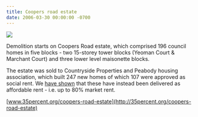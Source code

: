 ```yaml
---
title: Coopers road estate
date: 2006-03-30 00:00:00 -0700
---
```


![](https://www.towerblock.eca.ed.ac.uk/sites/default/files/L39-14.jpg)

Demolition starts on Coopers Road estate, which comprised 196 council homes in five blocks - two 15-storey tower blocks (Yeoman Court & Marchant Court) and three lower level maisonette blocks.

The estate was sold to Countryside Properties and Peabody housing association, which built 247 new homes of which 107 were approved as social rent. We [have shown](http://35percent.org/redefining-social-rent) that these have instead been delivered as affordable rent - i.e. up to 80% market rent.

[www.35percent.org/coopers-road-estate](http://35percent.org/coopers-road-estate)
